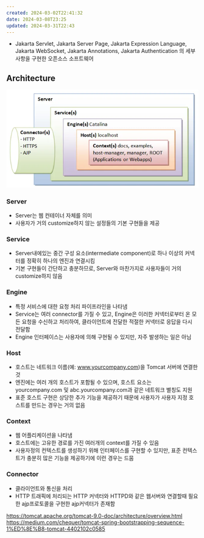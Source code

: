 ```yaml
---
created: 2024-03-02T22:41:32
date: 2024-03-08T23:25
updated: 2024-03-31T22:43
---
```

- Jakarta Servlet, Jakarta Server Page, Jakarta Expression Language, Jakarta WebSocket, Jakarta Annotations, Jakarta Authentication 의 세부사항을 구현한 오픈소스 소프트웨어

## Architecture

![center](real-resource-image/Pasted%20image%2020231125230312.png)

### Server
- Server는 웹 컨테이너 자체를 의미
- 사용자가 거의 customize하지 않는 설정들의 기본 구현들을 제공

### Service
- Server내에있는 중간 구성 요소(intermediate component)로 하나 이상의 커넥터를 정확히 하나의 엔진과 연결시킴
- 기본 구현들이 간단하고 충분하므로, Server와 마찬가지로 사용자들이 거의 customize하지 않음

### Engine
- 특정 서비스에 대한 요청 처리 파이프라인을 나타냄
- Service는 여러 connector를 가질 수 있고, Engine은 이러한 커넥터로부터 온 모든 요청을 수신하고 처리하여, 클라이언트에 전달한 적절한 커넥터로 응답을 다시 전달함
- Engine 인터페이스는 사용자에 의해 구현될 수 있지만, 자주 발생하는 일은 아님

### Host
- 호스트는 네트워크 이름(예: www.yourcompany.com)을 Tomcat 서버에 연결한 것
- 엔진에는 여러 개의 호스트가 포함될 수 있으며, 호스트 요소는 yourcompany.com 및 abc.yourcompany.com과 같은 네트워크 별칭도 지원
- 표준 호스트 구현은 상당한 추가 기능을 제공하기 때문에 사용자가 사용자 지정 호스트를 만드는 경우는 거의 없음

### Context
- 웹 어플리케이션을 나타냄
- 호스트에는 고유한 경로를 가진 여러개의 context를 가질 수 있음
- 사용자정의 컨텍스트를 생성하기 위해 인터페이스를 구현할 수 있지만, 표준 컨텍스트가 충분히 많은 기능을 제공하기에 이런 경우는 드뭄

### Connector
- 클라이언트와 통신을 처리
- HTTP 트래픽에 처리되는 HTTP 커넥터와 HTTPD와 같은 웹서버와 연결할때 필요한 ajp프로토콜을 구현한 ajp커넥터가 존재함


https://tomcat.apache.org/tomcat-9.0-doc/architecture/overview.html
https://medium.com/chequer/tomcat-spring-bootstrapping-sequence-1%ED%8E%B8-tomcat-4402102c0585